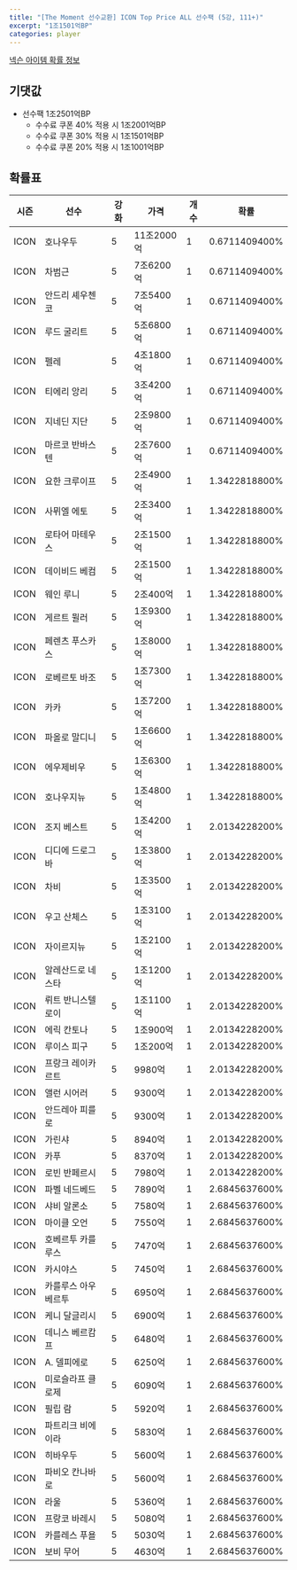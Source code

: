 ```yaml
---
title: "[The Moment 선수교환] ICON Top Price ALL 선수팩 (5강, 111+)"
excerpt: "1조1501억BP"
categories: player
---
```

[넥슨 아이템 확률 정보](http://iteminfo.nexon.com/probability/fo4?sn=6722)

## 기댓값
  - 선수팩 1조2501억BP
    - 수수료 쿠폰 40% 적용 시 1조2001억BP
    - 수수료 쿠폰 30% 적용 시 1조1501억BP
    - 수수료 쿠폰 20% 적용 시 1조1001억BP


## 확률표

|시즌|선수|강화|가격|개수|확률|
|---|---|---|---|---|---|
|ICON|호나우두|5|11조2000억|1|0.6711409400%|
|ICON|차범근|5|7조6200억|1|0.6711409400%|
|ICON|안드리 셰우첸코|5|7조5400억|1|0.6711409400%|
|ICON|루드 굴리트|5|5조6800억|1|0.6711409400%|
|ICON|펠레|5|4조1800억|1|0.6711409400%|
|ICON|티에리 앙리|5|3조4200억|1|0.6711409400%|
|ICON|지네딘 지단|5|2조9800억|1|0.6711409400%|
|ICON|마르코 반바스텐|5|2조7600억|1|0.6711409400%|
|ICON|요한 크루이프|5|2조4900억|1|1.3422818800%|
|ICON|사뮈엘 에토|5|2조3400억|1|1.3422818800%|
|ICON|로타어 마테우스|5|2조1500억|1|1.3422818800%|
|ICON|데이비드 베컴|5|2조1500억|1|1.3422818800%|
|ICON|웨인 루니|5|2조400억|1|1.3422818800%|
|ICON|게르트 뮐러|5|1조9300억|1|1.3422818800%|
|ICON|페렌츠 푸스카스|5|1조8000억|1|1.3422818800%|
|ICON|로베르토 바조|5|1조7300억|1|1.3422818800%|
|ICON|카카|5|1조7200억|1|1.3422818800%|
|ICON|파올로 말디니|5|1조6600억|1|1.3422818800%|
|ICON|에우제비우|5|1조6300억|1|1.3422818800%|
|ICON|호나우지뉴|5|1조4800억|1|1.3422818800%|
|ICON|조지 베스트|5|1조4200억|1|2.0134228200%|
|ICON|디디에 드로그바|5|1조3800억|1|2.0134228200%|
|ICON|차비|5|1조3500억|1|2.0134228200%|
|ICON|우고 산체스|5|1조3100억|1|2.0134228200%|
|ICON|자이르지뉴|5|1조2100억|1|2.0134228200%|
|ICON|알레산드로 네스타|5|1조1200억|1|2.0134228200%|
|ICON|뤼트 반니스텔로이|5|1조1100억|1|2.0134228200%|
|ICON|에릭 칸토나|5|1조900억|1|2.0134228200%|
|ICON|루이스 피구|5|1조200억|1|2.0134228200%|
|ICON|프랑크 레이카르트|5|9980억|1|2.0134228200%|
|ICON|앨런 시어러|5|9300억|1|2.0134228200%|
|ICON|안드레아 피를로|5|9300억|1|2.0134228200%|
|ICON|가린샤|5|8940억|1|2.0134228200%|
|ICON|카푸|5|8370억|1|2.0134228200%|
|ICON|로빈 반페르시|5|7980억|1|2.0134228200%|
|ICON|파벨 네드베드|5|7890억|1|2.6845637600%|
|ICON|샤비 알론소|5|7580억|1|2.6845637600%|
|ICON|마이클 오언|5|7550억|1|2.6845637600%|
|ICON|호베르투 카를루스|5|7470억|1|2.6845637600%|
|ICON|카시야스|5|7450억|1|2.6845637600%|
|ICON|카를루스 아우베르투|5|6950억|1|2.6845637600%|
|ICON|케니 달글리시|5|6900억|1|2.6845637600%|
|ICON|데니스 베르캄프|5|6480억|1|2.6845637600%|
|ICON|A. 델피에로|5|6250억|1|2.6845637600%|
|ICON|미로슬라프 클로제|5|6090억|1|2.6845637600%|
|ICON|필립 람|5|5920억|1|2.6845637600%|
|ICON|파트리크 비에이라|5|5830억|1|2.6845637600%|
|ICON|히바우두|5|5600억|1|2.6845637600%|
|ICON|파비오 칸나바로|5|5600억|1|2.6845637600%|
|ICON|라울|5|5360억|1|2.6845637600%|
|ICON|프랑코 바레시|5|5080억|1|2.6845637600%|
|ICON|카를레스 푸욜|5|5030억|1|2.6845637600%|
|ICON|보비 무어|5|4630억|1|2.6845637600%|
